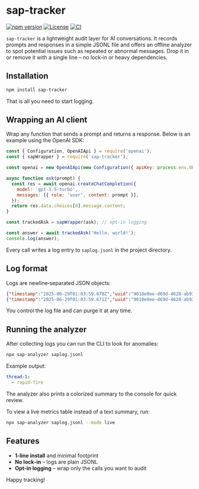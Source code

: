 # sap-tracker

[![npm version](https://img.shields.io/npm/v/sap-tracker.svg)](https://www.npmjs.com/package/sap-tracker)
[![License](https://img.shields.io/npm/l/sap-tracker.svg)](LICENSE)
[![CI](https://img.shields.io/badge/CI-passing-blue)](#)

`sap-tracker` is a lightweight audit layer for AI conversations. It records prompts
and responses in a simple JSONL file and offers an offline analyzer to spot
potential issues such as repeated or abnormal messages. Drop it in or remove it
with a single line – no lock‑in or heavy dependencies.

## Installation

```bash
npm install sap-tracker
```

That is all you need to start logging.

## Wrapping an AI client

Wrap any function that sends a prompt and returns a response. Below is an
example using the OpenAI SDK:

```js
const { Configuration, OpenAIApi } = require('openai');
const { sapWrapper } = require('sap-tracker');

const openai = new OpenAIApi(new Configuration({ apiKey: process.env.OPENAI_KEY }));

async function ask(prompt) {
  const res = await openai.createChatCompletion({
    model: 'gpt-3.5-turbo',
    messages: [{ role: 'user', content: prompt }],
  });
  return res.data.choices[0].message.content;
}

const trackedAsk = sapWrapper(ask); // opt‑in logging

const answer = await trackedAsk('Hello, world!');
console.log(answer);
```

Every call writes a log entry to `saplog.jsonl` in the project directory.

## Log format

Logs are newline‑separated JSON objects:

```json
{"timestamp":"2025-06-29T01:03:59.670Z","uuid":"9018e0ee-d69d-4628-ab93-21c4b57f43a2","direction":">","message":"Hello AI"}
{"timestamp":"2025-06-29T01:03:59.671Z","uuid":"9018e0ee-d69d-4628-ab93-21c4b57f43a2","direction":"<","message":"Echo: Hello AI"}
```

You control the log file and can purge it at any time.

## Running the analyzer

After collecting logs you can run the CLI to look for anomalies:

```bash
npx sap-analyzer saplog.jsonl
```

Example output:

```yaml
thread-1:
  - rapid-fire
```

The analyzer also prints a colorized summary to the console for quick review.

To view a live metrics table instead of a text summary, run:

```bash
npx sap-analyzer saplog.jsonl --mode live
```

## Features

- **1‑line install** and minimal footprint
- **No lock‑in** – logs are plain JSONL
- **Opt‑in logging** – wrap only the calls you want to audit

Happy tracking!

